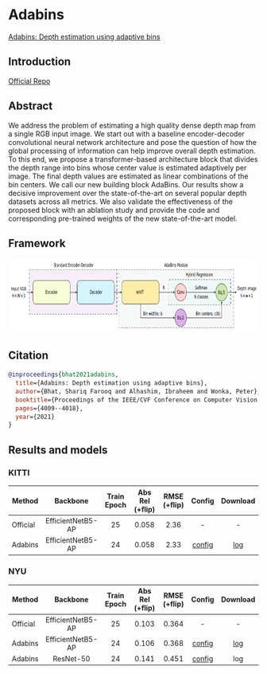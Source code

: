 # Adabins

[Adabins: Depth estimation using adaptive bins](https://arxiv.org/abs/2011.14141)

## Introduction

<a href="https://github.com/shariqfarooq123/AdaBins">Official Repo</a>

## Abstract

We address the problem of estimating a high quality dense depth map from a single RGB input image. We start out with a baseline encoder-decoder convolutional neural network architecture and pose the question of how the global processing of information can help improve overall depth estimation. To this end, we propose a transformer-based architecture block that divides the depth range into bins whose center value is estimated adaptively per image. The final depth values are estimated as linear combinations of the bin centers. We call our new building block AdaBins. Our results show a decisive improvement over the state-of-the-art on several popular depth datasets across all metrics. We also validate the effectiveness of the proposed block with an ablation study and provide the code and corresponding pre-trained weights of the new state-of-the-art model.


## Framework
<div align=center><img width="810" height="150" src="resources/images/adabins.png"/></div>

## Citation

```bibtex
@inproceedings{bhat2021adabins,
  title={Adabins: Depth estimation using adaptive bins},
  author={Bhat, Shariq Farooq and Alhashim, Ibraheem and Wonka, Peter},
  booktitle={Proceedings of the IEEE/CVF Conference on Computer Vision and Pattern Recognition},
  pages={4009--4018},
  year={2021}
}
```

## Results and models

### KITTI

| Method | Backbone | Train Epoch | Abs Rel (+flip) | RMSE (+flip) | Config | Download |
| ------ | :--------: | :----: | :--------------: | :------: | :------: | :--------: |
| Official | EfficientNetB5-AP   |  25   | 0.058 | 2.36 |  - | -
| Adabins  |  EfficientNetB5-AP  |  24   | 0.058 | 2.33 |  [config](https://github.com/zhyever/Monocular-Depth-Estimation-Toolbox/blob/main/configs/adabins/adabins_efnetb5ap_kitti_24e.py) | [log](https://github.com/zhyever/Monocular-Depth-Estimation-Toolbox/blob/main/configs/adabins/resources/logs/adabins_efnetb5ap_kitti_24e.txt)


### NYU

| Method | Backbone | Train Epoch | Abs Rel (+flip) | RMSE (+flip) | Config | Download |
| ------ | :--------: | :----: | :--------------: | :------: |  :------: | :--------: |
| Official | EfficientNetB5-AP   |  25   | 0.103 | 0.364 |  - | -
| Adabins  | EfficientNetB5-AP   |  24   | 0.106 | 0.368 |  [config](https://github.com/zhyever/Monocular-Depth-Estimation-Toolbox/blob/main/configs/adabins/adabins_efnetb5ap_nyu_24e.py) | [log](https://github.com/zhyever/Monocular-Depth-Estimation-Toolbox/blob/main/configs/adabins/resources/logs/adabins_efnetb5ap_nyu_24e.txt)
| Adabins  | ResNet-50   |  24   | 0.141 | 0.451 |  [config](https://github.com/zhyever/Monocular-Depth-Estimation-Toolbox/blob/main/configs/adabins/adabins_r50_nyu_24e.py) | log


